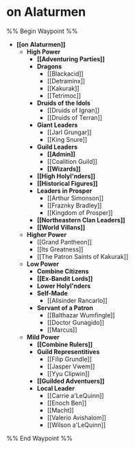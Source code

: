 # on Alaturmen
%% Begin Waypoint %%
- **[[on Alaturmen]]**
	- **High Power**
		- **[[Adventuring Parties]]**
		- **Dragons**
			- [[Blackacid]]
			- [[Detraminx]]
			- [[Kakurak]]
			- [[Tetrimoc]]
		- **Druids of the Idols**
			- [[Druids of Ignan]]
			- [[Druids of Terran]]
		- **Giant Leaders**
			- [[Jarl Grungar]]
			- [[King Snure]]
		- **Guild Leaders**
			- **[[Admin]]**
			- [[Coalition Guild]]
			- **[[Wizards]]**
		- **[[High Holyl'nders]]**
		- **[[Historical Figures]]**
		- **Leaders in Prosper**
			- [[Arthur Simonson]]
			- [[Fraznky Bradley]]
			- [[Kingdom of Prosper]]
		- **[[Northeastern Clan Leaders]]**
		- **[[World Villans]]**
	- **Higher Power**
		- [[Grand Pantheon]]
		- [[Its Greatness]]
		- [[The Patron Saints of Kakurak]]
	- **Low Power**
		- **Combine Citizens**
		- **[[Ex-Bandit Lords]]**
		- **Lower Holyl'nders**
		- **Self-Made**
			- [[Alisinder Rancarlo]]
		- **Servant of a Patron**
			- [[Balthazar Wumfingle]]
			- [[Doctor Gunagido]]
			- [[Marcus]]
	- **Mild Power**
		- **[[Combine Rulers]]**
		- **Guild Representitives**
			- [[Filip Grundle]]
			- [[Jasper Vwem]]
			- [[Yyu Clipwin]]
		- **[[Guilded Adventuers]]**
		- **Local Leader**
			- [[Carrie a'LeQuinn]]
			- [[Enoch Ben]]
			- [[Macht]]
			- [[Valerio Avishalom]]
			- [[Wilson a'LeQuinn]]

%% End Waypoint %%